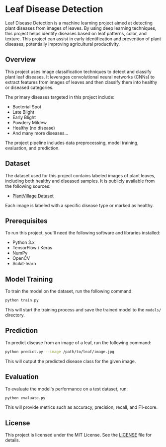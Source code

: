 # Leaf Disease Detection

Leaf Disease Detection is a machine learning project aimed at detecting plant diseases from images of leaves. By using deep learning techniques, this project helps identify diseases based on leaf patterns, color, and texture. This project can assist in early identification and prevention of plant diseases, potentially improving agricultural productivity.


## Overview

This project uses image classification techniques to detect and classify plant leaf diseases. It leverages convolutional neural networks (CNNs) to extract features from images of leaves and then classify them into healthy or diseased categories.

The primary diseases targeted in this project include:

- Bacterial Spot
- Late Blight
- Early Blight
- Powdery Mildew
- Healthy (no disease)
- And many more diseases...

The project pipeline includes data preprocessing, model training, evaluation, and prediction.

## Dataset

The dataset used for this project contains labeled images of plant leaves, including both healthy and diseased samples. It is publicly available from the following sources:

- [PlantVillage Dataset](https://www.kaggle.com/emmarex/plantdisease)
  
Each image is labeled with a specific disease type or marked as healthy.

## Prerequisites

To run this project, you'll need the following software and libraries installed:

- Python 3.x
- TensorFlow / Keras
- NumPy
- OpenCV
- Scikit-learn

## Model Training

To train the model on the dataset, run the following command:

```bash
python train.py
```

This will start the training process and save the trained model to the `models/` directory.

## Prediction

To predict disease from an image of a leaf, run the following command:

```bash
python predict.py --image /path/to/leaf/image.jpg
```

This will output the predicted disease class for the given image.

## Evaluation

To evaluate the model's performance on a test dataset, run:

```bash
python evaluate.py
```

This will provide metrics such as accuracy, precision, recall, and F1-score.


## License

This project is licensed under the MIT License. See the [LICENSE](LICENSE) file for details.
